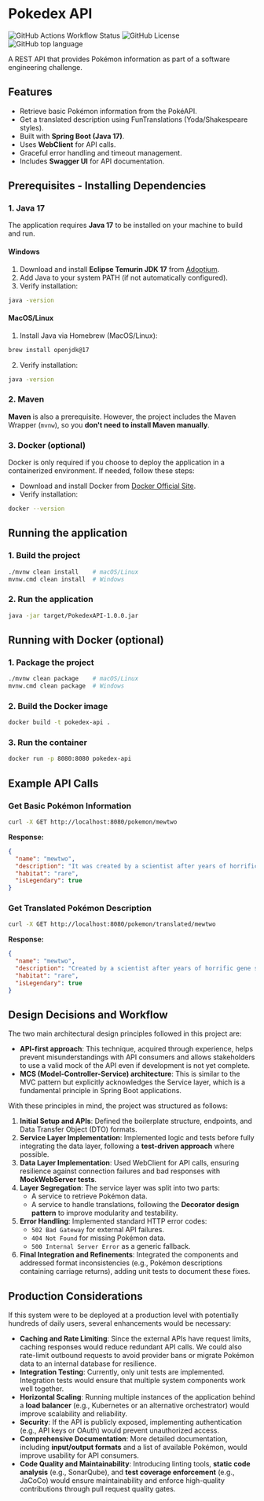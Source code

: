 # Pokedex API

![GitHub Actions Workflow Status](https://img.shields.io/github/actions/workflow/status/maldins46/PokedexApi/ci.yml?logo=github&label=CI)
![GitHub License](https://img.shields.io/github/license/maldins46/PokedexApi?logo=apache&label=License)
![GitHub top language](https://img.shields.io/github/languages/top/maldins46/PokedexApi)

A REST API that provides Pokémon information as part of a software engineering challenge.

## Features
- Retrieve basic Pokémon information from the PokéAPI.
- Get a translated description using FunTranslations (Yoda/Shakespeare styles).
- Built with **Spring Boot (Java 17)**.
- Uses **WebClient** for API calls.
- Graceful error handling and timeout management.
- Includes **Swagger UI** for API documentation.

## Prerequisites - Installing Dependencies

### 1. Java 17
The application requires **Java 17** to be installed on your machine to build and run.

#### **Windows**
1. Download and install **Eclipse Temurin JDK 17** from [Adoptium](https://adoptium.net/temurin/releases/?version=17).
2. Add Java to your system PATH (if not automatically configured).
3. Verify installation:
```sh
java -version
```

#### **MacOS/Linux**
1. Install Java via Homebrew (MacOS/Linux):
```sh
brew install openjdk@17
```
2. Verify installation:
```sh
java -version
```

### 2. Maven

**Maven** is also a prerequisite. However, the project includes the Maven Wrapper (`mvnw`), so you **don't need to install Maven manually**.

### 3. Docker (optional)

Docker is only required if you choose to deploy the application in a containerized environment. If needed, follow these steps:

- Download and install Docker from [Docker Official Site](https://www.docker.com/get-started).
- Verify installation:
```sh
docker --version
```

## Running the application
### 1. Build the project
```sh
./mvnw clean install    # macOS/Linux
mvnw.cmd clean install  # Windows
```

### 2. Run the application
```sh
java -jar target/PokedexAPI-1.0.0.jar
```

## Running with Docker (optional)

### 1. Package the project

```sh
./mvnw clean package    # macOS/Linux
mvnw.cmd clean package  # Windows
```

### 2. Build the Docker image
```sh
docker build -t pokedex-api .
```

### 3. Run the container
```sh
docker run -p 8080:8080 pokedex-api
```

## Example API Calls
### Get Basic Pokémon Information
```sh
curl -X GET http://localhost:8080/pokemon/mewtwo
```
**Response:**
```json
{
  "name": "mewtwo",
  "description": "It was created by a scientist after years of horrific gene splicing and DNA engineering experiments.",
  "habitat": "rare",
  "isLegendary": true
}
```

### Get Translated Pokémon Description
```sh
curl -X GET http://localhost:8080/pokemon/translated/mewtwo
```
**Response:**
```json
{
  "name": "mewtwo",
  "description": "Created by a scientist after years of horrific gene splicing and DNA engineering experiments, it was.",
  "habitat": "rare",
  "isLegendary": true
}
```

## Design Decisions and Workflow
The two main architectural design principles followed in this project are:
- **API-first approach**: This technique, acquired through experience, helps prevent misunderstandings with API consumers and allows stakeholders to use a valid mock of the API even if development is not yet complete.
- **MCS (Model-Controller-Service) architecture**: This is similar to the MVC pattern but explicitly acknowledges the Service layer, which is a fundamental principle in Spring Boot applications.

With these principles in mind, the project was structured as follows:
1. **Initial Setup and APIs**: Defined the boilerplate structure, endpoints, and Data Transfer Object (DTO) formats.
2. **Service Layer Implementation**: Implemented logic and tests before fully integrating the data layer, following a **test-driven approach** where possible.
3. **Data Layer Implementation**: Used WebClient for API calls, ensuring resilience against connection failures and bad responses with **MockWebServer tests**.
4. **Layer Segregation**: The service layer was split into two parts:
    - A service to retrieve Pokémon data.
    - A service to handle translations, following the **Decorator design pattern** to improve modularity and testability.
5. **Error Handling**: Implemented standard HTTP error codes:
    - `502 Bad Gateway` for external API failures.
    - `404 Not Found` for missing Pokémon data.
    - `500 Internal Server Error` as a generic fallback.
6. **Final Integration and Refinements**: Integrated the components and addressed format inconsistencies (e.g., Pokémon descriptions containing carriage returns), adding unit tests to document these fixes.

## Production Considerations
If this system were to be deployed at a production level with potentially hundreds of daily users, several enhancements would be necessary:

- **Caching and Rate Limiting**: Since the external APIs have request limits, caching responses would reduce redundant API calls. We could also rate-limit outbound requests to avoid provider bans or migrate Pokémon data to an internal database for resilience.
- **Integration Testing**: Currently, only unit tests are implemented. Integration tests would ensure that multiple system components work well together.
- **Horizontal Scaling**: Running multiple instances of the application behind a **load balancer** (e.g., Kubernetes or an alternative orchestrator) would improve scalability and reliability.
- **Security**: If the API is publicly exposed, implementing authentication (e.g., API keys or OAuth) would prevent unauthorized access.
- **Comprehensive Documentation**: More detailed documentation, including **input/output formats** and a list of available Pokémon, would improve usability for API consumers.
- **Code Quality and Maintainability**: Introducing linting tools, **static code analysis** (e.g., SonarQube), and **test coverage enforcement** (e.g., JaCoCo) would ensure maintainability and enforce high-quality contributions through pull request quality gates.
